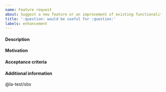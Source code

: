 ```yaml
---
name: Feature request
about: Suggest a new feature or an improvement of existing functionality
title: ':question: would be useful for :question:'
labels: enhancement
---
```


<!--
BEFORE SUBMITTING, please:
1) Search if this feature has not been requested here before.
2) Choose a proper title above.
3) Delete any comment bloc such as this one.
-->

#### Description
<!-- Describe the problem this feature/improvement is addressing, and the solution you'd like -->

#### Motivation
<!-- Describe why it is needed: the value to a user, and who that user might be -->

#### Acceptance criteria
<!-- Describe the conditions which must be met for this request to be completed -->

#### Additional information
<!-- E.g.: Link to example, documentation and/or non-duplicate issue -->

<!-- Remove or change the following to notify someone else -->
@la-test/sbx
